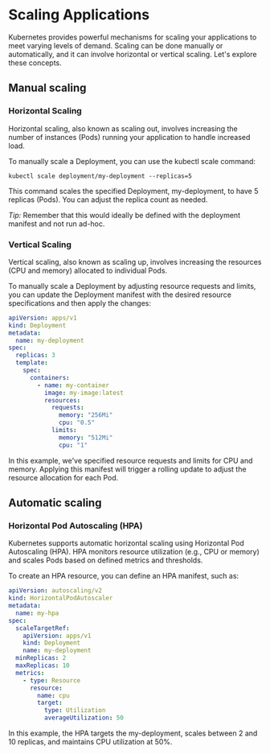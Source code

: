 # Scaling Applications

Kubernetes provides powerful mechanisms for scaling your applications to meet varying levels of demand. Scaling can be done manually or automatically, and it can involve horizontal or vertical scaling. Let's explore these concepts.

## Manual scaling

### Horizontal Scaling

Horizontal scaling, also known as scaling out, involves increasing the number of instances (Pods) running your application to handle increased load.

To manually scale a Deployment, you can use the kubectl scale command:

`kubectl scale deployment/my-deployment --replicas=5`

This command scales the specified Deployment, my-deployment, to have 5 replicas (Pods). You can adjust the replica count as needed.

*Tip:* Remember that this would ideally be defined with the deployment manifest and not run ad-hoc.

### Vertical Scaling

Vertical scaling, also known as scaling up, involves increasing the resources (CPU and memory) allocated to individual Pods.

To manually scale a Deployment by adjusting resource requests and limits, you can update the Deployment manifest with the desired resource specifications and then apply the changes:

```yaml
apiVersion: apps/v1
kind: Deployment
metadata:
  name: my-deployment
spec:
  replicas: 3
  template:
    spec:
      containers:
        - name: my-container
          image: my-image:latest
          resources:
            requests:
              memory: "256Mi"
              cpu: "0.5"
            limits:
              memory: "512Mi"
              cpu: "1"
```

In this example, we've specified resource requests and limits for CPU and memory. Applying this manifest will trigger a rolling update to adjust the resource allocation for each Pod.



## Automatic scaling

### Horizontal Pod Autoscaling (HPA)

Kubernetes supports automatic horizontal scaling using Horizontal Pod Autoscaling (HPA). HPA monitors resource utilization (e.g., CPU or memory) and scales Pods based on defined metrics and thresholds.

To create an HPA resource, you can define an HPA manifest, such as:

```yaml
apiVersion: autoscaling/v2
kind: HorizontalPodAutoscaler
metadata:
  name: my-hpa
spec:
  scaleTargetRef:
    apiVersion: apps/v1
    kind: Deployment
    name: my-deployment
  minReplicas: 2
  maxReplicas: 10
  metrics:
    - type: Resource
      resource:
        name: cpu
        target:
          type: Utilization
          averageUtilization: 50

```

In this example, the HPA targets the my-deployment, scales between 2 and 10 replicas, and maintains CPU utilization at 50%.
